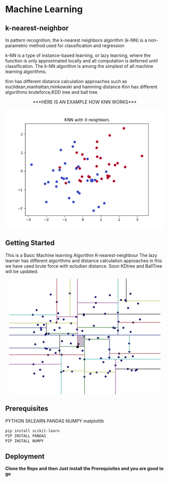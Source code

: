 # Machine Learning
## k-nearest-neighbor

In pattern recognition, the k-nearest neighbors algorithm (k-NN) is a non-parametric method used for classification and regression

k-NN is a type of instance-based learning, or lazy learning, where the function is only approximated locally and all computation is deferred until classification. The k-NN algorithm is among the simplest of all machine learning algorithms.

Knn has different distance calculation approaches such as euclidean,manhattan,minkowski and hamming distance
Knn has different algorithms bruteforce,KDD tree and ball tree.

<center>***HERE IS AN EXAMPLE HOW KNN WORKS***</center>

<p align="center">
  <img src="examples/knn_neigh.gif">
</p>

## Getting Started 

This is a Basic Machine learning Algorithm K-nearest-neighbour The lazy learner has different algorithms and distance calculation approaches in this we have used brute force with ecludian distance. Soon KDtree and BallTree will be updated.

<p align="center">
  <img src="examples/kd.gif">
</p>

## Prerequisites

PYTHON
SKLEARN
PANDAS
NUMPY
matplotlib
```
pip install scikit-learn
PIP INSTALL PANDAS
PIP INSTALL NUMPY
```

## Deployment

**Clone the Repo and then Just install the Prerequisites and you are good to go**
